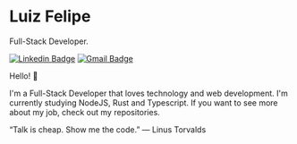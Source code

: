 # Luiz Felipe  
Full-Stack Developer. 

[![Linkedin Badge](https://img.shields.io/badge/-Luiz%20Felipe-0e76a8?style=flat-square&logo=Linkedin&logoColor=white&link=https://https://www.linkedin.com/in/luiz-felipe-de-sousa-faria-8a0ba91a8/)](https://www.linkedin.com/in/luiz-felipe-de-sousa-faria-8a0ba91a8/) 
[![Gmail Badge](https://img.shields.io/badge/-lutilipe02@hotmail.com-d44638?style=flat-square&logo=Gmail&logoColor=white&link=mailto:lutilipe02@hotmail.com)](mailto:lutilipe02@hotmail.com)  


Hello! 👋  

I'm  a Full-Stack Developer that loves technology and web development. I'm currently studying NodeJS, Rust and Typescript. If you want to see more about my job, check out my repositories.     


“Talk is cheap. Show me the code.”
― Linus Torvalds  

